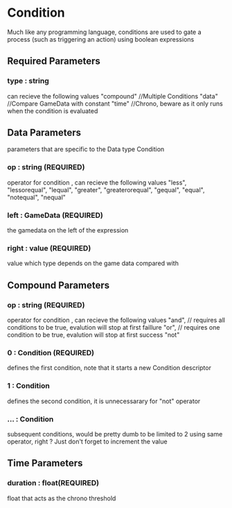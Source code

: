 # Condition
Much like any programming language, conditions are used to gate a process (such as triggering an action) using boolean expressions

## Required Parameters

### type : string
can recieve the following values
	"compound"		//Multiple Conditions
	"data"			//Compare GameData with constant
	"time"			//Chrono, beware as it only runs when the condition is evaluated


	
## Data Parameters
parameters that are specific to the Data type Condition

### op : string (REQUIRED)			 
operator for condition , can recieve the following values
	"less", 
	"lessorequal", "lequal", 
	"greater", 
	"greaterorequal", "gequal", 
	"equal", 
	"notequal", "nequal"
	
### left : GameData	(REQUIRED)
the gamedata on the left of the expression

### right : value (REQUIRED)
value which type depends on the game data compared with



## Compound Parameters

### op : string (REQUIRED)			 
operator for condition , can recieve the following values
	"and",			// requires all conditions to be true, evalution will stop at first faillure
	"or",			// requires one condition to be true, evalution will stop at first success
	"not"			
	
### 0 :	Condition (REQUIRED)
defines the first condition, note that it starts a new Condition descriptor

### 1 :	Condition
defines the second condition, it is unnecessarary for "not" operator

### ... : Condition
subsequent conditions, would be pretty dumb to be limited to 2 using same operator, right ? Just don't forget to increment the value


## Time Parameters

### duration : float(REQUIRED)
float that acts as the chrono threshold 
